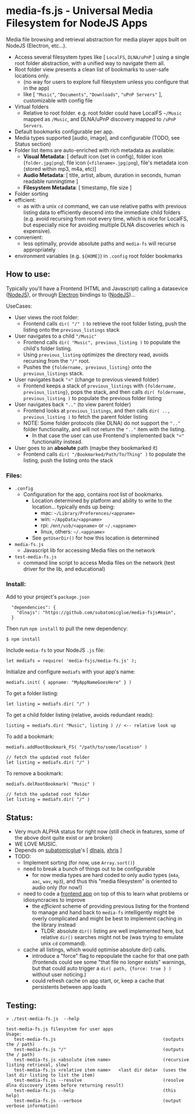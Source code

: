 # media-fs.js - Universal Media Filesystem for NodeJS Apps

Media file browsing and retrieval abstraction for media player apps built on NodeJS (Electron, etc...).  
- Access several filesystem types like [ `LocalFS`, `DLNA/uPnP` ] using a single root folder abstraction, with a unified way to navigate them all.
- Root folder view presents a clean list of bookmarks to user-safe locations only.  
  - (no way for users to explore full filesystem unless you configure that in the app)
  - like [ `"Music"`, `"Documents"`, `"Downloads"`, `"uPnP Servers"` ], customizable with config file
- Virtual folders
  - Relative to root folder.  e.g. root folder could have LocalFS `~/Music` mapped as `/Music`, and DLNA/uPnP discovery mapped to `/uPnP Servers`.  
- Default bookmarks configurable per app.
- Media types supported [audio, image], and configurable (TODO, see Status section)
- Folder list items are auto-enriched with rich metadata as available:
  - **Visual Metadata**:  [ default icon (set in config), folder icon (`folder.jpg|png`), file icon (`<filename>.jpg|png`), file's metadata icon (stored within mp3, m4a, etc)]
  - **Audio Metadata**: [ title, artist, album, duration in seconds, human readable runningtime ]
  - **Filesystem Metadata**: [ timestamp, file size ]
- Folder sorting
- efficient:
  - as with a unix `cd` command, we can use relative paths with previous listing data to efficiently descend into the immediate child folders (e.g. avoid recursing from root every time, which is nice for LocalFS, but especially nice for avoiding multiple DLNA discoveries which is expensive).
- convenient:
  - less optimally, provide absolute paths and `media-fs` will recurse appropriately
- environment variables (e.g. `${HOME}`) in `.config` root folder bookmarks
## How to use:
Typically you'll have a Frontend (HTML and Javascript) calling a datasevice ([NodeJS](https://nodejs.org/en/)), or through [Electron](https://www.electronjs.org/) bindings to ([NodeJS](https://nodejs.org/en/))...

UseCases:
- User views the root folder:
  - Frontend calls `dir( "/" )` to retrieve the root folder listing, push the listing onto the `previous_listings` stack
- User navigates to a child `"/Music"`
  - Frontend calls `dir( "Music", previous_listing )` to populate the child's folder listing.
  - Using `previous_listing` optimizes the directory read, avoids recursing from the `"/"` root.
  - Pushes the `{foldername, previous_listing}` onto the `previous_listings` stack.
- User navigates back `"<"` (change to previous viewed folder)
  - Frontend keeps a stack of `previous_listings` with `{foldername, previous_listing}`, pops the stack, and then calls `dir( foldername, previous_listing )` to populate the previous folder listing
- User navigates back `".."` (to view parent folder)
  - Frontend looks at `previous_listings`, and then calls `dir( .., previous_listing )` to fetch the parent folder listing
  - NOTE: Some folder protocols (like DLNA) do not support the  `".."` folder functionality, and will not return the `".."` item with the listing.
    - In that case the user can use Frontend's implemented back `"<"` functionality instead.
- User goes to an **absolute** path (maybe they bookmarked it)
  - Frontend calls `dir( "/Bookmarked/Path/To/Thing" )` to populate the listing, push the listing onto the stack

### Files:
- `.config`
  - Configuration for the app, contains root list of bookmarks.
    - Location determined by platform and ability to write to the location... typically ends up being:
      - mac: `~/Library/Preferences/<appname>`
      - win: `~/AppData/<appname>`
      - rpi: `/mnt/usb/<appname>` or `~/.<appname>`
      - linux, others: `~/.<appname>`
    - See `getUserDir()` for how this location is determined
- `media-fs.js`
  - Javascript lib for accessing Media files on the network
- `test-media-fs.js`
  - command line script to access Media files on the network (test driver for the lib, and educational)

### Install:
Add to your project's `package.json`
```
  "dependencies": {
    "dlnajs": "https://github.com/subatomicglue/media-fsjs#main",
  }
```
Then run `npm install` to pull the new dependency:
```
$ npm install
```

Include `media-fs` to your NodeJS `.js` file:
```
let mediafs = require( 'media-fsjs/media-fs.js' );
```

Initialize and configure `mediafs` with your app's name:
```
mediafs.init( { appname: "MyAppNameGoesHere" } )
```
To get a folder listing:
```
let listing = mediafs.dir( "/" )
```
To get a child folder listing (relative, avoids redundant reads):
```
listing = mediafs.dir( "Music", listing ) // <-- relative look up
```

To add a bookmark:
```
mediafs.addRootBookmark_FS( "/path/to/some/location" )

// fetch the updated root folder
let listing = mediafs.dir( "/" )
```
To remove a bookmark:
```
mediafs.delRootBookmark( "Music" )

// fetch the updated root folder
let listing = mediafs.dir( "/" )
```

## Status:
- Very much ALPHA status for right now (still check in features, some of the above dont quite exist or are broken)
- WE LOVE MUSIC.
- Depends on [subatomicglue](https://github.com/subatomicglue)'s [ [dlnajs](https://github.com/subatomicglue/dlnajs), [xhrjs](https://github.com/subatomicglue/xhrjs) ]
- TODO:
  - Implement sorting (for now, use `Array.sort()`)
  - need to break a bunch of things out to be configurable
    - for now media types are hard coded to only audio types (`m4a`, `aac`, `wav`, `mp3`), and thus this "media filesystem" is oriented to audio only (for now!)
  - need to code a [frontend app](https://github.com/subatomicglue/flaming-monkey-head-musicplayer) on top of this to learn what problems or idiosyncracies to improve
    - the *efficient* scheme of providing previous listing for the frontend to manage and hand back to `media-fs` intelligently might be overly complicated and might be best to implement caching in the library instead
      - TLDR: absolute `dir()` listing are well implemented here, but relative `dir()` searches might not be (was trying to emulate unix `cd` command).
  - cache all listings, which would optimise absolute dir() calls. 
    - introduce a "force" flag to repopulate the cache for that one path (frontends could see some "that file no longer exists" warnings, but that could auto trigger a `dir( path, {force: true } )` without user noticing.)
    - could refresh cache on app start, or, keep a cache that persistents between app loads

## Testing:
```
> ./test-media-fs.js  --help

test-media-fs.js filesystem for user apps
Usage:
   test-media-fs.js                                         (outputs the / path)
   test-media-fs.js "/"                                     (outputs the / path)
   test-media-fs.js <absolute item name>                    (recursive listing retrieval, slow)
   test-media-fs.js <relative item name>   <last dir data>  (uses the last dir listing to list the item)
   test-media-fs.js --resolve                               (resolve dlna discovery items before returning result)
   test-media-fs.js --help                                  (this help)
   test-media-fs.js --verbose                               (output verbose information)
```

